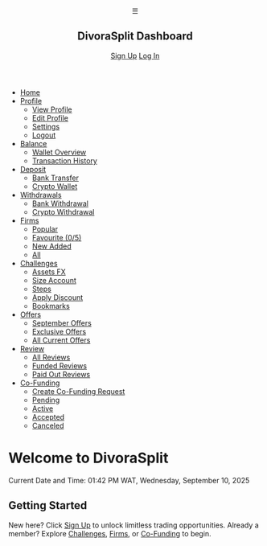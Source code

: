 <!DOCTYPE html>
<html lang="en">
<head>
    <meta charset="UTF-8">
    <meta name="viewport" content="width=device-width, initial-scale=1.0">
    <title>DivoraSplit Dashboard - Home</title>
    <link rel="stylesheet" href="styles.css">
</head>
<body>
    <header>
        <div id="hamburger">☰</div>
        <h2>DivoraSplit Dashboard</h2>
        <div class="auth-buttons">
            <a href="signup.html" class="auth-btn">Sign Up</a>
            <a href="login.html" class="auth-btn">Log In</a>
        </div>
    </header>
    <nav id="navigation-menu">
        <ul>
            <li><a href="index.html" data-emoji="🏠">Home</a></li>
            <li><a href="profile.html" data-emoji="👤">Profile</a>
                <ul class="sub-menu">
                    <li><a href="view-profile.html">View Profile</a></li>
                    <li><a href="edit-profile.html">Edit Profile</a></li>
                    <li><a href="settings.html">Settings</a></li>
                    <li><a href="logout.html">Logout</a></li>
                </ul>
            </li>
            <li><a href="balance.html" data-emoji="🏦">Balance</a>
                <ul class="sub-menu">
                    <li><a href="wallet-overview.html">Wallet Overview</a></li>
                    <li><a href="transaction-history.html">Transaction History</a></li>
                </ul>
            </li>
            <li><a href="deposit.html" data-emoji="➕">Deposit</a>
                <ul class="sub-menu">
                    <li><a href="bank-transfer.html">Bank Transfer</a></li>
                    <li><a href="crypto-wallet.html">Crypto Wallet</a></li>
                </ul>
            </li>
            <li><a href="withdrawals.html" data-emoji="💵">Withdrawals</a>
                <ul class="sub-menu">
                    <li><a href="bank-withdrawal.html">Bank Withdrawal</a></li>
                    <li><a href="crypto-withdrawal.html">Crypto Withdrawal</a></li>
                </ul>
            </li>
            <li><a href="firms.html" data-emoji="🏦">Firms</a>
                <ul class="sub-menu">
                    <li><a href="popular-firms.html">Popular</a></li>
                    <li><a href="favorite-firms.html">Favourite (0/5)</a></li>
                    <li><a href="new-firms.html">New Added</a></li>
                    <li><a href="all-firms.html">All</a></li>
                </ul>
            </li>
            <li><a href="challenges.html" data-emoji="🎯">Challenges</a>
                <ul class="sub-menu">
                    <li><a href="fx-challenges.html">Assets FX</a></li>
                    <li><a href="account-size.html">Size Account</a></li>
                    <li><a href="steps-challenges.html">Steps</a></li>
                    <li><a href="discount-challenges.html">Apply Discount</a></li>
                    <li><a href="bookmarks-challenges.html">Bookmarks</a></li>
                </ul>
            </li>
            <li><a href="offers.html" data-emoji="🎁">Offers</a>
                <ul class="sub-menu">
                    <li><a href="september-offers.html">September Offers</a></li>
                    <li><a href="exclusive-offers.html">Exclusive Offers</a></li>
                    <li><a href="all-offers.html">All Current Offers</a></li>
                </ul>
            </li>
            <li><a href="reviews.html" data-emoji="⭐">Review</a>
                <ul class="sub-menu">
                    <li><a href="all-reviews.html">All Reviews</a></li>
                    <li><a href="funded-reviews.html">Funded Reviews</a></li>
                    <li><a href="paidout-reviews.html">Paid Out Reviews</a></li>
                </ul>
            </li>
            <li><a href="cofunding.html" data-emoji="🤝">Co-Funding</a>
                <ul class="sub-menu">
                    <li><a href="create-cofunding.html">Create Co-Funding Request</a></li>
                    <li><a href="cofunding.html?state=pending">Pending</a></li>
                    <li><a href="cofunding.html?state=active">Active</a></li>
                    <li><a href="cofunding.html?state=accepted">Accepted</a></li>
                    <li><a href="cofunding.html?state=canceled">Canceled</a></li>
                </ul>
            </li>
        </ul>
    </nav>
    <div id="main-content">
        <h1>Welcome to DivoraSplit</h1>
        <p>Current Date and Time: <span id="date-time">01:42 PM WAT, Wednesday, September 10, 2025</span></p>
        <div class="settings-section">
            <h2>Getting Started</h2>
            <p>New here? Click <a href="signup.html">Sign Up</a> to unlock limitless trading opportunities. Already a member? Explore <a href="challenges.html">Challenges</a>, <a href="firms.html">Firms</a>, or <a href="cofunding.html">Co-Funding</a> to begin.</p>
        </div>
    </div>
    <script src="script.js"></script>
    <script>
        document.addEventListener('DOMContentLoaded', () => {
            function updateDateTime() {
                const now = new Date();
                const options = { hour: '2-digit', minute: '2-digit', hour12: true, weekday: 'long', year: 'numeric', month: 'long', day: 'numeric', timeZone: 'Africa/Lagos' };
                document.getElementById('date-time').textContent = now.toLocaleString('en-US', options) + ' WAT';
            }
            updateDateTime();
            setInterval(updateDateTime, 60000);

            function isLoggedIn() {
                return localStorage.getItem('isLoggedIn') === 'true';
            }

            function redirectToLogin(url) {
                const targetUrl = url || window.location.href;
                localStorage.setItem('redirectAfterLogin', targetUrl);
                window.location.href = 'login.html';
            }

            document.querySelectorAll('#navigation-menu a').forEach(link => {
                link.addEventListener('click', (e) => {
                    const href = link.getAttribute('href');
                    const protectedPages = ['profile.html', 'balance.html', 'deposit.html', 'withdrawals.html', 
                                           'firms.html', 'challenges.html', 'offers.html', 'reviews.html', 'cofunding.html',
                                           'view-profile.html', 'edit-profile.html', 'settings.html', 'wallet-overview.html',
                                           'transaction-history.html', 'bank-transfer.html', 'crypto-wallet.html',
                                           'bank-withdrawal.html', 'crypto-withdrawal.html', 'popular-firms.html',
                                           'favorite-firms.html', 'new-firms.html', 'all-firms.html', 'fx-challenges.html',
                                           'account-size.html', 'steps-challenges.html', 'discount-challenges.html',
                                           'bookmarks-challenges.html', 'september-offers.html', 'exclusive-offers.html',
                                           'all-offers.html', 'all-reviews.html', 'funded-reviews.html', 'paidout-reviews.html',
                                           'create-cofunding.html'];

                    if (protectedPages.includes(href) && !isLoggedIn()) {
                        e.preventDefault();
                        redirectToLogin(href);
                    } else if (href === 'logout.html' && isLoggedIn()) {
                        e.preventDefault();
                        if (confirm('Are you sure you want to log out?')) {
                            localStorage.removeItem('isLoggedIn');
                            localStorage.removeItem('redirectAfterLogin');
                            alert('You have been signed out successfully.');
                            window.location.href = 'index.html';
                        }
                    }
                });
            });
        });
    </script>
</body>
</html>
